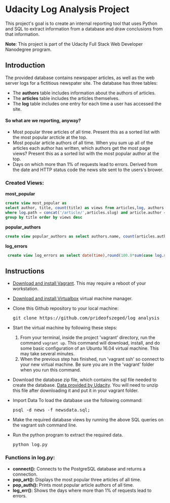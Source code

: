 # Udacity Log Analysis Project
This project's goal is to create an internal reporting tool that uses Python and SQL to extract information from a database and draw conclusions from that information.

__Note__: This project is part of the Udacity Full Stack Web Developer Nanodegree program. 

## Introduction
The provided database contains newspaper articles, as well as the web server logs for a fictitious newspater site. The database has three tables:
* The __authors__ table includes information about the authors of articles.
* The __articles__ table includes the articles themselves.
* The __log__ table includes one entry for each time a user has accessed the site.

#### So what are we reporting, anyway?
* Most popular three articles of all time. Present this as a sorted list with the most popular arcticle at the top.
* Most popular article authors of all time. When you sum up all of the articles each author has written, which authors get the most page views? Present this as a sorted list with the most popular author at the top.
* Days on which more than 1% of requests lead to errors. Derived from the date and HTTP status code the news site sent to the users's brower.



### Created Views:
__most_popular__
```sql
create view most_popular as
select author, title, count(title) as views from articles,log, authors
where log.path = concat('/article/',articles.slug) and article.author = authors.id;
group by title order by views desc

```
__popular_authors__
```sql
create view popular_authors as select authors.name, count(articles.author) as views from articles, log, authors where log.path = concat('/article/',articles.slug) and articles.author = authors.id group by authors.name order by views desc
```
__log_errors__
```sql
 create view log_errors as select date(time),round(100.0*sum(case log.status when '200 OK' then 0 else 1 end)/count(log.status),2) as "error_percent" from log group by date(time) order by "error_percent" desc;
```

## Instructions
* [Download and install Vagrant](https://www.vagrantup.com/). This may require a reboot of your workstation.

* [Download and install Virtualbox](https://www.virtualbox.org/wiki/Downloads") virtual machine manager.

* Clone this Github repository to your local machine:
  <pre>git clone https://github.com/prideofszeged/log_analysis</pre>

* Start the virtual machine by following these steps:
  1. From your terminal, inside the project 'vagrant' directory, run the command `vagrant up`. This command will download, install, and do some basic configuration of an Ubuntu 16.04 virtual machine. This may take several minutes.
  2. When the previous step has finished, run 'vagrant ssh' so connect to your new virtual machine. Be sure you are in the 'vagrant' folder when you run this command. 

* Download the database zip file, which contains the sql file needed to create the database. [Data provided by Udacity](https://d17h27t6h515a5.cloudfront.net/topher/2016/August/57b5f748_newsdata/newsdata.zip). You will need to unzip this file after downloading it and put it in your vagrant folder.

* Import Data
  To load the database use the following command:
  <pre>psql -d news -f newsdata.sql;</pre>

* Make the required database views by running the above SQL queries on the vagrant ssh command line.

* Run the python program to extract the required data.
  <pre>python log.py</pre>
  
### Functions in log.py:
* __connect():__ Connects to the PostgreSQL database and returns a connection.
* __pop_art():__ Displays the most popular three articles of all time.
* __pop_auth():__ Prints most popular article authors of all time.
* __log_err():__ Shows the days where more than 1% of requests lead to errors.

